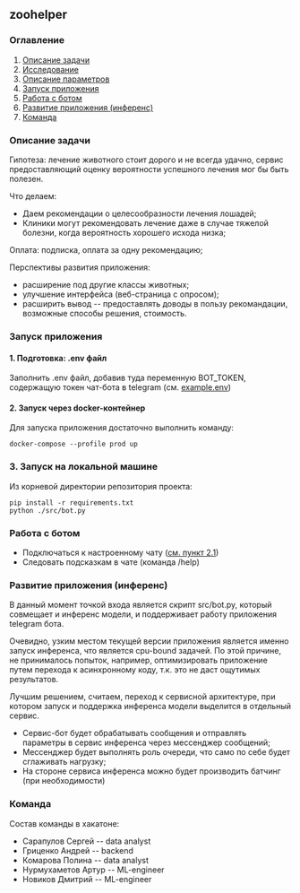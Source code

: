 ## zoohelper



### Оглавление
1. [Описание задачи](#описание-задачи)
2. [Исследование](notebooks/README.MD)
3. [Описание параметров](notebooks/features.md#описание-параметров-модели-на-ввод)
4. [Запуск приложения](README.md#запуск-приложения)
5. [Работа с ботом](README.md#работа-с-ботом)
6. [Развитие приложения (инференс)](README.md#развитие-приложения-инференс)
7. [Команда](#команда)


### Описание задачи

Гипотеза: лечение животного стоит дорого и не всегда удачно, сервис предоставляющий оценку вероятности успешного лечения мог бы быть полезен.

Что делаем:

- Даем рекомендации о целесообразности лечения лошадей;
- Клиники могут рекомендовать лечение даже в случае тяжелой болезни, когда вероятность хорошего исхода низка;


Оплата: подписка, оплата за одну рекомендацию;

Перспективы развития приложения: 
- расширение под другие классы животных;
- улучшение интерфейса (веб-страница с опросом);
- расширить вывод -- предоставлять доводы в пользу рекомандации, возможные способы решения, стоимость.

### Запуск приложения

#### 1. Подготовка: .env файл
Заполнить .env файл, добавив туда переменную BOT_TOKEN, содержащую токен чат-бота в telegram (см. [example.env](example.env))

#### 2. Запуск через docker-контейнер
Для запуска приложения достаточно выполнить команду:
```
docker-compose --profile prod up
```

### 3. Запуск на локальной машине
Из корневой директории репозитория проекта:
```
pip install -r requirements.txt
python ./src/bot.py
```

### Работа с ботом

- Подключаться к настроенному чату ([см. пункт 2.1](README.md#1-подготовка-env-файл))
- Следовать подсказкам в чате (команда /help)


### Развитие приложения (инференс)

В данный момент точкой входа является скрипт src/bot.py, который совмещает и инференс модели, и поддерживает работу приложения telegram бота.

Очевидно, узким местом текущей версии приложения является именно запуск инференса, что является cpu-bound задачей. По этой причине, не принималось попыток, например, оптимизировать приложение путем перехода к асинхронному коду, т.к. это не даст ощутимых результатов.

Лучшим решением, считаем, переход к сервисной архитектуре, при котором запуск и поддержка инференса модели выделится в отдельный сервис. 
- Сервис-бот будет обрабатывать сообщения и отправлять параметры в сервис инференса через мессенджер сообщений;
- Мессенджер будет выполнять роль очереди, что само по себе будет сглаживать нагрузку;
- На стороне сервиса инференса можно будет производить батчинг (при необходимости)

### Команда
Состав команды в хакатоне:

* Сарапулов Сергей -- data analyst
* Гриценко Андрей -- backend
* Комарова Полина -- data analyst
* Нурмухаметов Артур -- ML-engineer
* Новиков Дмитрий -- ML-engineer
